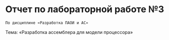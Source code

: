 # Отчет по лабораторной работе №3
	По дисциплине «Разработка ПАОИ и АС»
Тема: «Разработка ассемблера для модели процессора»

